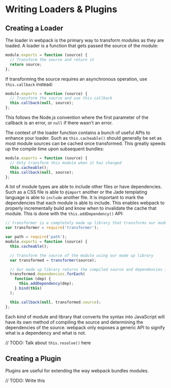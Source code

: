 # Writing Loaders & Plugins

## Creating a Loader

The loader in webpack is the primary way to transform modules as they are loaded. A loader is a function that gets passed the source of the module:

```js
module.exports = function (source) {
  // Transform the source and return it
  return source;
};
```

If transforming the source requires an asynchronous operation, use `this.callback` instead:

```js
module.exports = function (source) {
  // Transform the source and use this.callback
  this.callback(null, source);
};
```

This follows the Node.js convention where the first parameter of the callback is an error, or `null` if there wasn't an error.

The context of the loader function contains a bunch of useful APIs to enhance your loader. Such as `this.cacheable()` should generally be set as most module sources can be cached once transformed. This greatly speeds up the compile time upon subsequent bundles:

```js
module.exports = function (source) {
  // Only transform this module when it has changed
  this.cacheable();
  this.callback(null, source);
};
```

A lot of module types are able to include other files or have dependencies. Such as a CSS file is able to `@import` another or the Jade templating language is able to `include` another file. It is important to mark the dependencies that each module is able to include. This enables webpack to properly incrementally build and know when to invalidate the cache that module. This is done with the `this.addDependency()` API:

```js
// transformer is a completely made up library that transforms our modules
var transformer = require('transformer');

var path = require('path');
module.exports = function (source) {
  this.cacheable();

  // Transform the source of the module using our made up library
  var transformed = transformer(source);

  // Our made up library returns the compiled source and dependencies it requires:
  transformed.dependencies.forEach(
    function (dep) {
      this.addDependency(dep);
    }.bind(this)
  );

  this.callback(null, transformed.source);
};
```

Each _kind_ of module and library that converts the syntax into JavaScript will have its own method of compiling the source and determining the dependencies of the source. webpack only exposes a generic API to signify what is a dependency and what is not.

// TODO: Talk about `this.resolve()` here

## Creating a Plugin

Plugins are useful for extending the way webpack bundles modules.

// TODO: Write this

